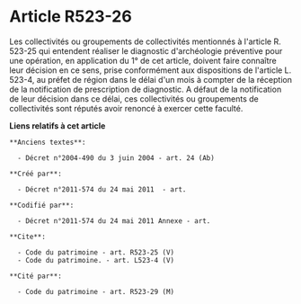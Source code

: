 # Article R523-26

Les collectivités ou groupements de collectivités mentionnés à l'article R. 523-25 qui entendent réaliser le diagnostic
d'archéologie préventive pour une opération, en application du 1° de cet article, doivent faire connaître leur décision en ce
sens, prise conformément aux dispositions de l'article L. 523-4, au préfet de région dans le délai d'un mois à compter de la
réception de la notification de prescription de diagnostic. A défaut de la notification de leur décision dans ce délai, ces
collectivités ou groupements de collectivités sont réputés avoir renoncé à exercer cette faculté.

**Liens relatifs à cet article**

	**Anciens textes**:

	  - Décret n°2004-490 du 3 juin 2004 - art. 24 (Ab)

	**Créé par**:

	  - Décret n°2011-574 du 24 mai 2011  - art.

	**Codifié par**:

	  - Décret n°2011-574 du 24 mai 2011 Annexe - art.

	**Cite**:

	  - Code du patrimoine - art. R523-25 (V)
	  - Code du patrimoine. - art. L523-4 (V)

	**Cité par**:

	  - Code du patrimoine - art. R523-29 (M)
